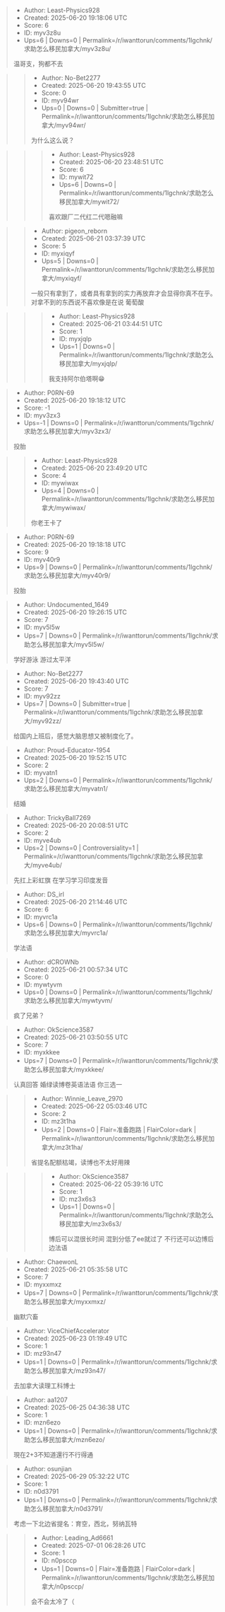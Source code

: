 > - Author: Least-Physics928
> - Created: 2025-06-20 19:18:06 UTC
> - Score: 6
> - ID: myv3z8u
> - Ups=6 | Downs=0 | Permalink=/r/iwanttorun/comments/1lgchnk/求助怎么移民加拿大/myv3z8u/
>
> 温哥支，狗都不去

>> - Author: No-Bet2277
>> - Created: 2025-06-20 19:43:55 UTC
>> - Score: 0
>> - ID: myv94wr
>> - Ups=0 | Downs=0 | Submitter=true | Permalink=/r/iwanttorun/comments/1lgchnk/求助怎么移民加拿大/myv94wr/
>>
>> 为什么这么说？

>>> - Author: Least-Physics928
>>> - Created: 2025-06-20 23:48:51 UTC
>>> - Score: 6
>>> - ID: mywit72
>>> - Ups=6 | Downs=0 | Permalink=/r/iwanttorun/comments/1lgchnk/求助怎么移民加拿大/mywit72/
>>>
>>> 喜欢跟厂二代红二代嗯融嘛

>> - Author: pigeon_reborn
>> - Created: 2025-06-21 03:37:39 UTC
>> - Score: 5
>> - ID: myxiqyf
>> - Ups=5 | Downs=0 | Permalink=/r/iwanttorun/comments/1lgchnk/求助怎么移民加拿大/myxiqyf/
>>
>> 一般只有拿到了，或者具有拿到的实力再放弃才会显得你真不在乎。对拿不到的东西说不喜欢像是在说 葡萄酸

>>> - Author: Least-Physics928
>>> - Created: 2025-06-21 03:44:51 UTC
>>> - Score: 1
>>> - ID: myxjqlp
>>> - Ups=1 | Downs=0 | Permalink=/r/iwanttorun/comments/1lgchnk/求助怎么移民加拿大/myxjqlp/
>>>
>>> 我支持阿尔伯塔啊😁

> - Author: P0RN-69
> - Created: 2025-06-20 19:18:12 UTC
> - Score: -1
> - ID: myv3zx3
> - Ups=-1 | Downs=0 | Permalink=/r/iwanttorun/comments/1lgchnk/求助怎么移民加拿大/myv3zx3/
>
> 投胎

>> - Author: Least-Physics928
>> - Created: 2025-06-20 23:49:20 UTC
>> - Score: 4
>> - ID: mywiwax
>> - Ups=4 | Downs=0 | Permalink=/r/iwanttorun/comments/1lgchnk/求助怎么移民加拿大/mywiwax/
>>
>> 你老王卡了

> - Author: P0RN-69
> - Created: 2025-06-20 19:18:18 UTC
> - Score: 9
> - ID: myv40r9
> - Ups=9 | Downs=0 | Permalink=/r/iwanttorun/comments/1lgchnk/求助怎么移民加拿大/myv40r9/
>
> 投胎

> - Author: Undocumented_1649
> - Created: 2025-06-20 19:26:15 UTC
> - Score: 7
> - ID: myv5l5w
> - Ups=7 | Downs=0 | Permalink=/r/iwanttorun/comments/1lgchnk/求助怎么移民加拿大/myv5l5w/
>
> 学好游泳 游过太平洋

> - Author: No-Bet2277
> - Created: 2025-06-20 19:43:40 UTC
> - Score: 7
> - ID: myv92zz
> - Ups=7 | Downs=0 | Submitter=true | Permalink=/r/iwanttorun/comments/1lgchnk/求助怎么移民加拿大/myv92zz/
>
> 给国内上班后，感觉大脑思想又被制度化了。

> - Author: Proud-Educator-1954
> - Created: 2025-06-20 19:52:15 UTC
> - Score: 2
> - ID: myvatn1
> - Ups=2 | Downs=0 | Permalink=/r/iwanttorun/comments/1lgchnk/求助怎么移民加拿大/myvatn1/
>
> 结婚

> - Author: TrickyBall7269
> - Created: 2025-06-20 20:08:51 UTC
> - Score: 2
> - ID: myve4ub
> - Ups=2 | Downs=0 | Controversiality=1 | Permalink=/r/iwanttorun/comments/1lgchnk/求助怎么移民加拿大/myve4ub/
>
> 先扛上彩虹旗 在学习学习印度发音

> - Author: DS_irl
> - Created: 2025-06-20 21:14:46 UTC
> - Score: 6
> - ID: myvrc1a
> - Ups=6 | Downs=0 | Permalink=/r/iwanttorun/comments/1lgchnk/求助怎么移民加拿大/myvrc1a/
>
> 学法语

> - Author: dCROWNb
> - Created: 2025-06-21 00:57:34 UTC
> - Score: 0
> - ID: mywtyvm
> - Ups=0 | Downs=0 | Permalink=/r/iwanttorun/comments/1lgchnk/求助怎么移民加拿大/mywtyvm/
>
> 疯了兄弟？

> - Author: OkScience3587
> - Created: 2025-06-21 03:50:55 UTC
> - Score: 7
> - ID: myxkkee
> - Ups=7 | Downs=0 | Permalink=/r/iwanttorun/comments/1lgchnk/求助怎么移民加拿大/myxkkee/
>
> 认真回答 婚绿读博卷英语法语 你三选一

>> - Author: Winnie_Leave_2970
>> - Created: 2025-06-22 05:03:46 UTC
>> - Score: 2
>> - ID: mz3t1ha
>> - Ups=2 | Downs=0 | Flair=准备跑路 | FlairColor=dark | Permalink=/r/iwanttorun/comments/1lgchnk/求助怎么移民加拿大/mz3t1ha/
>>
>> 省提名配额枯竭，读博也不太好用辣

>>> - Author: OkScience3587
>>> - Created: 2025-06-22 05:39:16 UTC
>>> - Score: 1
>>> - ID: mz3x6s3
>>> - Ups=1 | Downs=0 | Permalink=/r/iwanttorun/comments/1lgchnk/求助怎么移民加拿大/mz3x6s3/
>>>
>>> 博后可以混很长时间 混到分低了ee就过了 不行还可以边博后边法语

> - Author: ChaewonL
> - Created: 2025-06-21 05:35:58 UTC
> - Score: 7
> - ID: myxxmxz
> - Ups=7 | Downs=0 | Permalink=/r/iwanttorun/comments/1lgchnk/求助怎么移民加拿大/myxxmxz/
>
> 幽默穴畜

> - Author: ViceChiefAccelerator
> - Created: 2025-06-23 01:19:49 UTC
> - Score: 1
> - ID: mz93n47
> - Ups=1 | Downs=0 | Permalink=/r/iwanttorun/comments/1lgchnk/求助怎么移民加拿大/mz93n47/
>
> 去加拿大读理工科博士

> - Author: aa1207
> - Created: 2025-06-25 04:36:38 UTC
> - Score: 1
> - ID: mzn6ezo
> - Ups=1 | Downs=0 | Permalink=/r/iwanttorun/comments/1lgchnk/求助怎么移民加拿大/mzn6ezo/
>
> 現在2+3不知道還行不行得通

> - Author: osunjian
> - Created: 2025-06-29 05:32:22 UTC
> - Score: 1
> - ID: n0d3791
> - Ups=1 | Downs=0 | Permalink=/r/iwanttorun/comments/1lgchnk/求助怎么移民加拿大/n0d3791/
>
> 考虑一下北边省提名：育空，西北，努纳瓦特

>> - Author: Leading_Ad6661
>> - Created: 2025-07-01 06:28:26 UTC
>> - Score: 1
>> - ID: n0psccp
>> - Ups=1 | Downs=0 | Flair=准备跑路 | FlairColor=dark | Permalink=/r/iwanttorun/comments/1lgchnk/求助怎么移民加拿大/n0psccp/
>>
>> 会不会太冷了（
